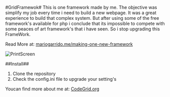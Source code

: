 #GridFramewok#
This is one framework made by me. The objective was simplify my job every time i need to build a new webpage. It was a great experience to build that complex system. But after using some of the free framework's available for php i conclude that its impossible to compete with some peaces of art framework's that i have seen. So i stop upgrading this FrameWork.

Read More at: [mariogarrido.me/making-one-new-framework](http://www.mariogarrido.me/posts/making-one-new-framework)

![PrintScreen](http://codegrid.org/files/1393246360.png)

##Install##
1. Clone the repository
2. Check the config.ini file to upgrade your setting's

Youcan find more about me at: [CodeGrid.org](https://www.codegrid.org)

